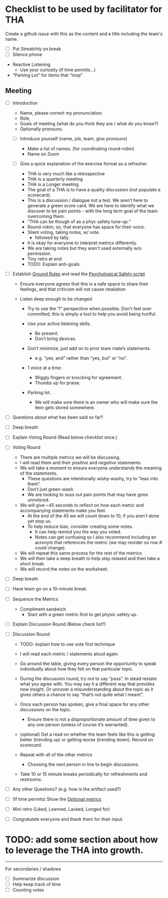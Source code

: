 # Checklist to be used by facilitator for THA
Create a github issue with this as the content and a title including the team's name.

- [ ] Put Streatchly on break
- [ ] Silence phone

- Reactive Listening
    - Use your curiosity (if time permits...)
- “Parking Lot” for items that “loop”

## Meeting
- [ ] Introduction
    - Name, please correct my pronunciation.
    - Role,
    - Goals of meeting (what do you think they are / what do you know?)
    - Optionally pronouns. 
  - [ ] Introduce yourself (name, job, team, give pronouns)
    - Make a list of names. (for coordinating round-robin)
    - Name on Zoom
    
  - [ ] Give a quick explanation of the exercise format as a refresher
    - THA is very much like a retrospective
    - THA is a quarterly meeting
    - THA is a Longer meeting
    - The goal of a THA is to have a quality discussion (not populate a scorecard).
    - This is a discussion / dialogue not a test. We aren’t here to generate a green score card. We are here to identify what we discover to be pain points - with the long term goal of the team overcoming them.
    - “THA can be though of as a phyc safety tune-up.”
    - Round-robin; so, that everyone has space for their voice.
    - Silent voting, taking notes, w/ vote.
        - followed by tally.
    - It is okay for everyone to interpret metrics differently.
    - We are taking notes but they aren't used externally w/o permission.
    - Tiny retro at end
    - TODO: Explain anti-goals.
    
- [ ] Establish [Ground Rules](https://docs.google.com/document/d/18Q9uand09WHwiWZO21A9rD6S-3953CqP0v-xEj-xSCg/edit#heading=h.3f96t1973epx) and read the [Psychological Safety script](https://docs.google.com/document/d/18Q9uand09WHwiWZO21A9rD6S-3953CqP0v-xEj-xSCg/edit#heading=h.skek14hxa5vk)
  - Ensure everyone agrees that this is a safe space to share their feelings, and that criticism will not cause retaliation
  - Listen deep enough to be changed
  
    - Try to use the “I” perspective when possible. Don’t feel over committed, this is simply a tool to help you avoid being hurtful.
     
    - Use your active listening skills.
        - Be present.
        - Don’t bring devices.
    
    - Don’t minimize, just add on to prior team mate’s statements.
        - e.g. “yes, and” rather than “yes, but” or “no”.
    
    - 1 voice at a time:
        - Wiggly fingers or knocking for agreement.
        - Thumbs up for praise.
    
    - Parking lot. 
        - We will make sure there is an owner who will make sure the item gets stored somewhere.
   
- [ ] Questions about what has been said so far?
- [ ] Deep breath
- [ ] Explain Voting Round (Read below checklist once.)
- [ ] Voting Round
  - There are multiple metrics we will be discussing.
  - I will read them and their *positive* and *negative* statements. 
  - We will take a moment to ensure everyone understands the meaning of the statements.
    - These questions are intentionally wishy-washy, try to “lean into them”.
    - Don’t just green-wash.
    - We are looking to suss out pain points that may have gone unnoticed.
  - We will give ~45 seconds to reflect on how each metric and accompanying statements make you feel.
    - At the end of the 45 we will count down to 10, if you aren’t done yet stop us.
    - To help reduce bias, consider creating some notes.
        - It can help remind you the way you voted.
        - Notes can get confusing so I also recommend including an acronym that references the metric (we may reorder so row # could change).
  - We will repeat this same process for the rest of the metrics
  - We will then take a deep breath to help stay relaxed and then take a short break.
  - We will record the votes on the worksheet.
- [ ] Deep breath
- [ ] Have team go on a 10-minute break.
- [ ] Sequence the Metrics
    - Compliment sandwich
        - Start with a green metric first to get physic safety up.
- [ ] Explain Discussion Round (Below check list?)
- [ ] Discussion Round
  - TODO: explain how to use vote first technique
  - I will read each metric / statements aloud again.
  - Go around the table, giving every person the opportunity to speak individually about how they felt on that particular topic.
  - During the discussion round, try not to say “pass”. In stead restate what you agree with. You may say it a different way that provides new insight. Or uncover a misunderstanding about the topic as it gives others a chance to say “that’s not quite what I meant”.
  
  - Once each person has spoken, give a final space for any other discussions on the topic. 
    - Ensure there is not a disproportionate amount of time given to any one person (unless of course it’s warranted). 
  - (optional) Get a read on whether the team feels like this is getting better (trending up) or getting worse (trending down). Record on scorecard.
  - Repeat with all of the other metrics
    - Choosing the next person in line to begin discussions.
  - Take 10 or 15 minute breaks periodically for refreshments and restrooms.
- [ ] Any other Questions? (e.g. how is the artifact used?)
- [ ] (If time permits) Show the [Optional metrics](https://docs.google.com/spreadsheets/d/1d98EX4P0dyl99Pd9jJN6nZ4QvBm0GIKhD2RZkgnF03w/edit#gid=1805229700)
- [ ] Mini retro (Liked, Learned, Lacked, Longed for)
- [ ] Congratulate everyone and thank them for their input.

# TODO: add some section about how to leverage the THA into growth.

---
For secondaries / shadows
- [ ] Summarize discussion
- [ ] Help keep track of time
- [ ] Counting votes